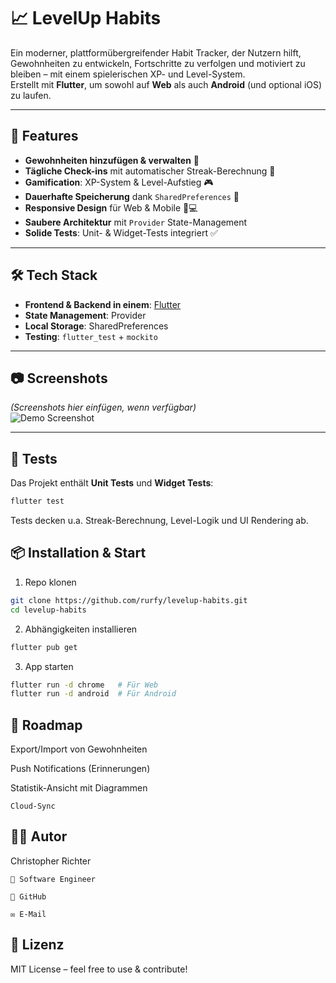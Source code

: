 # 📈 LevelUp Habits

Ein moderner, plattformübergreifender Habit Tracker, der Nutzern hilft, Gewohnheiten zu entwickeln, Fortschritte zu verfolgen und motiviert zu bleiben – mit einem spielerischen XP- und Level-System.  
Erstellt mit **Flutter**, um sowohl auf **Web** als auch **Android** (und optional iOS) zu laufen.

---

## 🚀 Features

- **Gewohnheiten hinzufügen & verwalten** 📝  
- **Tägliche Check-ins** mit automatischer Streak-Berechnung 📅  
- **Gamification**: XP-System & Level-Aufstieg 🎮  
- **Dauerhafte Speicherung** dank `SharedPreferences` 💾  
- **Responsive Design** für Web & Mobile 📱💻  
- **Saubere Architektur** mit `Provider` State-Management  
- **Solide Tests**: Unit- & Widget-Tests integriert ✅

---

## 🛠️ Tech Stack

- **Frontend & Backend in einem**: [Flutter](https://flutter.dev)  
- **State Management**: Provider  
- **Local Storage**: SharedPreferences  
- **Testing**: `flutter_test` + `mockito`  

---

## 📷 Screenshots

*(Screenshots hier einfügen, wenn verfügbar)*  
![Demo Screenshot](docs/screenshot.png)

---

## 🧪 Tests

Das Projekt enthält **Unit Tests** und **Widget Tests**:
```bash
flutter test
```
Tests decken u.a. Streak-Berechnung, Level-Logik und UI Rendering ab.

## 📦 Installation & Start

1. Repo klonen
```bash
git clone https://github.com/rurfy/levelup-habits.git
cd levelup-habits
```
2. Abhängigkeiten installieren
```bash
flutter pub get
```
3. App starten
```bash
flutter run -d chrome   # Für Web
flutter run -d android  # Für Android
```
## 🎯 Roadmap

Export/Import von Gewohnheiten

Push Notifications (Erinnerungen)

Statistik-Ansicht mit Diagrammen

    Cloud-Sync

## 👨‍💻 Autor

Christopher Richter

    💼 Software Engineer

    🔗 GitHub

    ✉️ E-Mail

## 📜 Lizenz

MIT License – feel free to use & contribute!